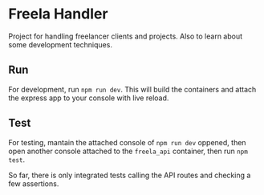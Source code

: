 # Freela Handler
Project for handling freelancer clients and projects. Also to learn about some development techniques.

## Run
For development, run `npm run dev`. This will build the containers and attach the express app to your console with live reload.

## Test
For testing, mantain the attached console of `npm run dev` oppened, then open another console attached to the `freela_api` container, then run `npm test`.

So far, there is only integrated tests calling the API routes and checking a few assertions.
